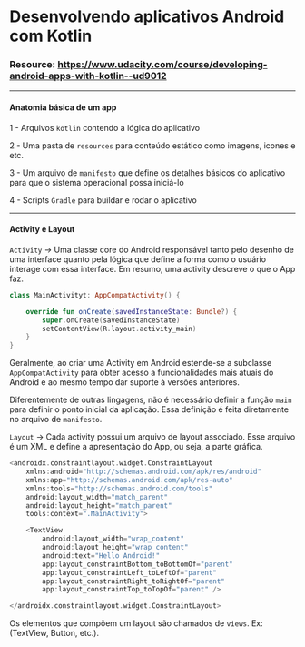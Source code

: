 # Desenvolvendo aplicativos Android com Kotlin

### Resource: https://www.udacity.com/course/developing-android-apps-with-kotlin--ud9012

***

#### Anatomia básica de um app

1 - Arquivos `kotlin` contendo a lógica do aplicativo

2 - Uma pasta de `resources` para conteúdo estático como imagens, icones e etc.

3 - Um arquivo de `manifesto` que define os detalhes básicos do aplicativo para que o sistema operacional possa iniciá-lo

4 - Scripts `Gradle` para buildar e rodar o aplicativo

***

#### Activity e Layout

`Activity` -> Uma classe core do Android responsável tanto pelo desenho de uma interface quanto pela lógica que define a forma como o usuário interage com essa interface. Em resumo, uma activity descreve o que o App faz.

```kotlin
class MainActivityt: AppCompatActivity() {

    override fun onCreate(savedInstanceState: Bundle?) {
        super.onCreate(savedInstanceState)
        setContentView(R.layout.activity_main)
    }
}
```

Geralmente, ao criar uma Activity em Android estende-se a subclasse `AppCompatActivity` para obter acesso a funcionalidades mais atuais do Android e ao mesmo tempo dar suporte à versões anteriores.

Diferentemente de outras lingagens, não é necessário definir a função `main` para definir o ponto inicial da aplicação. Essa definição é feita diretamente no arquivo de `manifesto`.

`Layout` -> Cada activity possui um arquivo de layout associado. Esse arquivo é um XML e define a apresentação do App, ou seja, a parte gráfica.

```kotlin
<androidx.constraintlayout.widget.ConstraintLayout 
    xmlns:android="http://schemas.android.com/apk/res/android"
    xmlns:app="http://schemas.android.com/apk/res-auto"
    xmlns:tools="http://schemas.android.com/tools"
    android:layout_width="match_parent"
    android:layout_height="match_parent"
    tools:context=".MainActivity">

    <TextView
        android:layout_width="wrap_content"
        android:layout_height="wrap_content"
        android:text="Hello Android!"
        app:layout_constraintBottom_toBottomOf="parent"
        app:layout_constraintLeft_toLeftOf="parent"
        app:layout_constraintRight_toRightOf="parent"
        app:layout_constraintTop_toTopOf="parent" />

</androidx.constraintlayout.widget.ConstraintLayout>
```

Os elementos que compõem um layout são chamados de `views`. Ex: (TextView, Button, etc.).

